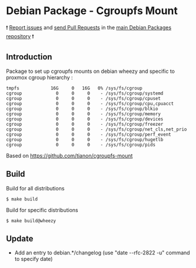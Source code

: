 # Debian Package - Cgroupfs Mount

:exclamation: [Report issues](https://github.com/manala/debian-packages/issues) and [send Pull Requests](https://github.com/manala/debian-packages/pulls) in the [main Debian Packages repository](https://github.com/manala/debian-packages) :exclamation:

## Introduction

Package to set up cgroupfs mounts on debian wheezy and specific to proxmox cgroup hierarchy :
```
tmpfs            16G     0   16G   0% /sys/fs/cgroup
cgroup             0     0     0    - /sys/fs/cgroup/systemd
cgroup             0     0     0    - /sys/fs/cgroup/cpuset
cgroup             0     0     0    - /sys/fs/cgroup/cpu,cpuacct
cgroup             0     0     0    - /sys/fs/cgroup/blkio
cgroup             0     0     0    - /sys/fs/cgroup/memory
cgroup             0     0     0    - /sys/fs/cgroup/devices
cgroup             0     0     0    - /sys/fs/cgroup/freezer
cgroup             0     0     0    - /sys/fs/cgroup/net_cls,net_prio
cgroup             0     0     0    - /sys/fs/cgroup/perf_event
cgroup             0     0     0    - /sys/fs/cgroup/hugetlb
cgroup             0     0     0    - /sys/fs/cgroup/pids
```

Based on https://github.com/tianon/cgroupfs-mount

## Build

Build for all distributions

```
$ make build
```

Build for specific distributions

```
$ make build@wheezy
```

## Update

* Add an entry to debian.*/changelog (use "date --rfc-2822 -u" command to specify date)
